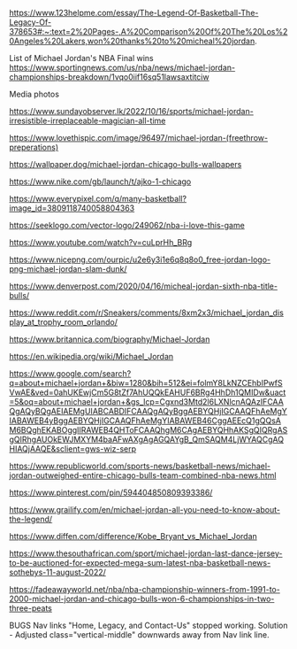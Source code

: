 
https://www.123helpme.com/essay/The-Legend-Of-Basketball-The-Legacy-Of-378653#:~:text=2%20Pages-,A%20Comparison%20Of%20The%20Los%20Angeles%20Lakers,won%20thanks%20to%20micheal%20jordan.

List of Michael Jordan's NBA Final wins
https://www.sportingnews.com/us/nba/news/michael-jordan-championships-breakdown/1vqo0iif16sq51lawsaxtitciw


Media photos

https://www.sundayobserver.lk/2022/10/16/sports/michael-jordan-irresistible-irreplaceable-magician-all-time

https://www.lovethispic.com/image/96497/michael-jordan-(freethrow-preperations)

https://wallpaper.dog/michael-jordan-chicago-bulls-wallpapers

https://www.nike.com/gb/launch/t/ajko-1-chicago

https://www.everypixel.com/q/many-basketball?image_id=3809118740058804363

https://seeklogo.com/vector-logo/249062/nba-i-love-this-game

https://www.youtube.com/watch?v=cuLprHh_BRg

https://www.nicepng.com/ourpic/u2e6y3i1e6q8q8o0_free-jordan-logo-png-michael-jordan-slam-dunk/

https://www.denverpost.com/2020/04/16/micheal-jordan-sixth-nba-title-bulls/

https://www.reddit.com/r/Sneakers/comments/8xm2x3/michael_jordan_display_at_trophy_room_orlando/

https://www.britannica.com/biography/Michael-Jordan

https://en.wikipedia.org/wiki/Michael_Jordan

https://www.google.com/search?q=about+michael+jordan+&biw=1280&bih=512&ei=folmY8LkNZCEhbIPwfSVwAE&ved=0ahUKEwjCm5G8tZf7AhUQQkEAHUF6BRg4HhDh1QMIDw&uact=5&oq=about+michael+jordan+&gs_lcp=Cgxnd3Mtd2l6LXNlcnAQAzIFCAAQgAQyBQgAEIAEMgUIABCABDIFCAAQgAQyBggAEBYQHjIGCAAQFhAeMgYIABAWEB4yBggAEBYQHjIGCAAQFhAeMgYIABAWEB46CggAEEcQ1gQQsAM6BQghEKABOggIIRAWEB4QHToFCAAQhgM6CAgAEBYQHhAKSgQIQRgASgQIRhgAUOkEWJMXYM4baAFwAXgAgAGQAYgB_QmSAQM4LjWYAQCgAQHIAQjAAQE&sclient=gws-wiz-serp

https://www.republicworld.com/sports-news/basketball-news/michael-jordan-outweighed-entire-chicago-bulls-team-combined-nba-news.html

https://www.pinterest.com/pin/594404850809393386/

https://www.grailify.com/en/michael-jordan-all-you-need-to-know-about-the-legend/

https://www.diffen.com/difference/Kobe_Bryant_vs_Michael_Jordan

https://www.thesouthafrican.com/sport/michael-jordan-last-dance-jersey-to-be-auctioned-for-expected-mega-sum-latest-nba-basketball-news-sothebys-11-august-2022/

https://fadeawayworld.net/nba/nba-championship-winners-from-1991-to-2000-michael-jordan-and-chicago-bulls-won-6-championships-in-two-three-peats

BUGS
Nav links "Home, Legacy, and Contact-Us" stopped working. Solution - Adjusted class="vertical-middle" downwards away from Nav link line. 